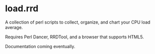 # load.rrd
A collection of perl scripts to collect, organize, and chart your CPU load average.

Requires Perl Dancer, RRDTool, and a browser that supports HTML5.

Documentation coming eventually.

